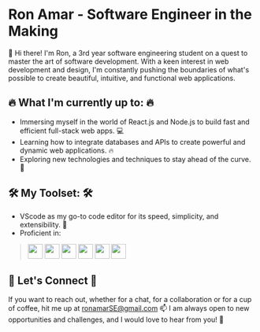 # Ron Amar - Software Engineer in the Making

👋 Hi there! I'm Ron, a 3rd year software engineering student on a quest to master the art of software development. With a keen interest in web development and design, I'm constantly pushing the boundaries of what's possible to create beautiful, intuitive, and functional web applications.

## 🔥 What I'm currently up to: 🔥
- Immersing myself in the world of React.js and Node.js to build fast and efficient full-stack web apps. 💻
- Learning how to integrate databases and APIs to create powerful and dynamic web applications. 🔥
- Exploring new technologies and techniques to stay ahead of the curve. 🚀

## 🛠️ My Toolset: 🛠️
- VScode as my go-to code editor for its speed, simplicity, and extensibility. 👾
- Proficient in: 
> <img src="https://cdn.jsdelivr.net/gh/devicons/devicon/icons/java/java-original.svg" height="30px" width="30px"/>
> <img src="https://cdn.jsdelivr.net/gh/devicons/devicon/icons/c/c-plain.svg" height="30px" width="30px"/>
> <img src="https://cdn.jsdelivr.net/gh/devicons/devicon/icons/cplusplus/cplusplus-plain.svg" height="30px" width="30px"/>
> <img src="https://cdn.jsdelivr.net/gh/devicons/devicon/icons/javascript/javascript-plain.svg" height="30px" width="30px"/>
> <img src="https://cdn.jsdelivr.net/gh/devicons/devicon/icons/html5/html5-plain.svg" height="30px" width="30px"/>
> <img src="https://cdn.jsdelivr.net/gh/devicons/devicon/icons/css3/css3-plain.svg" height="30px" width="30px"/>

## 💬 Let's Connect 💬
If you want to reach out, whether for a chat, for a collaboration or for a cup of coffee, hit me up at ronamarSE@gmail.com 📫
I am always open to new opportunities and challenges, and I would love to hear from you! 🤝


